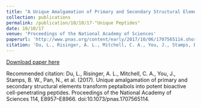 ```yaml
---
title: "A Unique Amalgamation of Primary and Secondary Structural Elements Transform Peptaibols into Potent Bioactive Cell-Penetrating Peptides"
collection: publications
permalink: /publication/10/10/17-"Unique Peptides"
date: 10/10/17
venue: 'Proceedings of the National Academy of Sciences'
paperurl: 'http://www.pnas.org/content/early/2017/10/06/1707565114.short'
citation: 'Du, L., Risinger, A. L., Mitchell, C. A., You, J., Stamps, B. W., Pan, N., et al. (2017). Unique amalgamation of primary and secondary structural elements transform peptaibols into potent bioactive cell-penetrating peptides. Proceedings of the National Academy of Sciences 114, E8957–E8966. doi:10.1073/pnas.1707565114.'
---
```


<a href='http://www.pnas.org/content/early/2017/10/06/1707565114.short'>Download paper here</a>

Recommended citation: Du, L., Risinger, A. L., Mitchell, C. A., You, J., Stamps, B. W., Pan, N., et al. (2017). Unique amalgamation of primary and secondary structural elements transform peptaibols into potent bioactive cell-penetrating peptides. Proceedings of the National Academy of Sciences 114, E8957–E8966. doi:10.1073/pnas.1707565114.